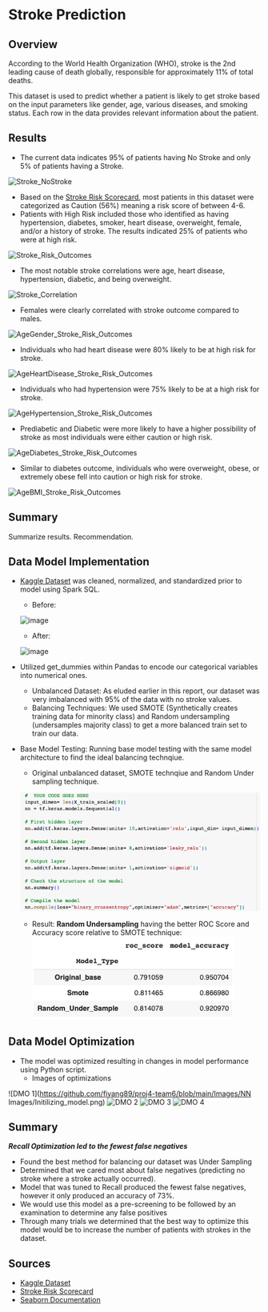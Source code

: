# Stroke Prediction

## Overview
According to the World Health Organization (WHO), stroke is the 2nd leading cause of death globally, responsible for approximately 11% of total deaths.

This dataset is used to predict whether a patient is likely to get stroke based on the input parameters like gender, age, various diseases, and smoking status. Each row in the data provides relevant information about the patient.

## Results
- The current data indicates 95% of patients having No Stroke and only 5% of patients having a Stroke. 

![Stroke_NoStroke](https://github.com/fiyang89/proj4-team6/assets/120594187/dbe6f381-4321-463c-99df-6b8f02f042a7)

- Based on the [Stroke Risk Scorecard](https://www.phoebehealth.com/services/stroke-treatment/neurosciences-stroke-risk-factors), most patients in this dataset were categorized as Caution (56%) meaning a risk score of between 4-6.
- Patients with High Risk included those who identified as having hypertension, diabetes, smoker, heart disease, overweight, female, and/or a history of stroke. The results indicated 25% of patients who were at high risk.

![Stroke_Risk_Outcomes](https://github.com/fiyang89/proj4-team6/assets/120594187/cc7a3d7f-d830-4985-8b1b-f5a20faccafd)

- The most notable stroke correlations were age, heart disease, hypertension, diabetic, and being overweight.

![Stroke_Correlation](https://github.com/fiyang89/proj4-team6/assets/120594187/a36cc390-6810-4750-a34d-424110df358e)

- Females were clearly correlated with stroke outcome compared to males.

![AgeGender_Stroke_Risk_Outcomes](https://github.com/fiyang89/proj4-team6/assets/120594187/ed4bdf64-4872-4387-b3fe-48e181c1a897)

- Individuals who had heart disease were 80% likely to be at high risk for stroke.

![AgeHeartDisease_Stroke_Risk_Outcomes](https://github.com/fiyang89/proj4-team6/assets/120594187/1a723b7d-7fae-4497-8600-01d525e0fd9f)

- Individuals who had hypertension were 75% likely to be at a high risk for stroke.

![AgeHypertension_Stroke_Risk_Outcomes](https://github.com/fiyang89/proj4-team6/assets/120594187/1265967a-91c4-4469-9c5f-233bf4d732d2)

- Prediabetic and Diabetic were more likely to have a higher possibility of stroke as most individuals were either caution or high risk. 

![AgeDiabetes_Stroke_Risk_Outcomes](https://github.com/fiyang89/proj4-team6/assets/120594187/471a7c0e-83c1-4e4e-b402-c0a0760c78fe)

- Similar to diabetes outcome, individuals who were overweight, obese, or extremely obese fell into caution or high risk for stroke.

![AgeBMI_Stroke_Risk_Outcomes](https://github.com/fiyang89/proj4-team6/assets/120594187/2c727f99-86cc-4edb-93af-7e6740ae3c06)


## Summary
Summarize results. Recommendation.

## Data Model Implementation
- [Kaggle Dataset](https://www.kaggle.com/datasets/fedesoriano/stroke-prediction-dataset) was cleaned, normalized, and standardized prior to model using Spark SQL. 
    - Before: 
    
    ![image](https://github.com/fiyang89/proj4-team6/assets/120594187/84e86d88-814f-4f28-b5e7-45d19537398d)


    - After:
    
    ![image](https://github.com/fiyang89/proj4-team6/assets/120594187/0cd60961-717b-4e94-a58a-23c405d9cabd)
    
- Utilized get_dummies within Pandas to encode our categorical variables into numerical ones.
    - Unbalanced Dataset: As eluded earlier in this report, our dataset was very imbalanced with 95% of the data with no stroke values. 
    - Balancing Techniques: We used SMOTE (Synthetically creates training data for minority class) and Random undersampling (undersamples majority class) to get a more balanced train set to train our data.
- Base Model Testing: Running base model testing with the same model architecture to find the ideal balancing technqiue.
    - Original unbalanced dataset, SMOTE technqiue and Random Under sampling technique.<br>
    
    ![Base Architecture](https://github.com/fiyang89/proj4-team6/blob/main/Images/Base_Model_Arch.png)
    <br>
    - Result: **Random Undersampling** having the better ROC Score and Accuracy score relative to SMOTE technique:<br>
    ![Results](https://github.com/fiyang89/proj4-team6/blob/main/Images/Base_Model_Scores.png)

## Data Model Optimization
- The model was optimized resulting in changes in model performance using Python script.
    - Images of optimizations

![DMO 1](https://github.com/fiyang89/proj4-team6/blob/main/Images/NN Images/Initilizing_model.png)
![DMO 2]()
![DMO 3]()
![DMO 4]()
## Summary
***Recall Optimization led to the fewest false negatives***
* Found the best method for balancing our dataset was Under Sampling
* Determined that we cared most about false negatives (predicting no stroke where a stroke actually occurred).
* Model that was tuned to Recall produced the fewest false negatives, however it only produced an accuracy of 73%.
* We would use this model as a pre-screening to be followed by an examination to determine any false positives
* Through many trials we determined that the best way to optimize this model would be to increase the number of patients with strokes in the dataset.

## Sources
- [Kaggle Dataset](https://www.kaggle.com/datasets/fedesoriano/stroke-prediction-dataset)
- [Stroke Risk Scorecard](https://www.phoebehealth.com/services/stroke-treatment/neurosciences-stroke-risk-factors)
- [Seaborn Documentation](https://seaborn.pydata.org/generated/seaborn.FacetGrid.html)
